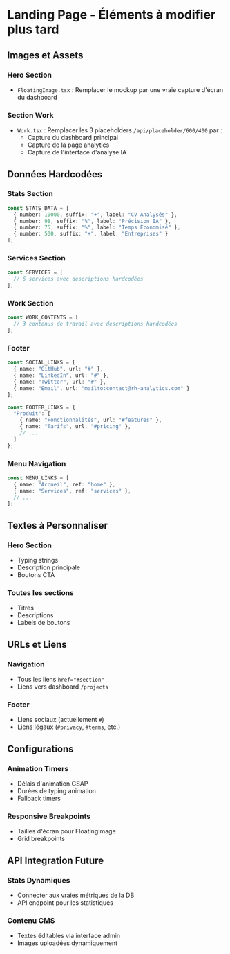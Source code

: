 # Landing Page - Éléments à modifier plus tard

## Images et Assets

### Hero Section
- `FloatingImage.tsx` : Remplacer le mockup par une vraie capture d'écran du dashboard

### Section Work
- `Work.tsx` : Remplacer les 3 placeholders `/api/placeholder/600/400` par :
  - Capture du dashboard principal
  - Capture de la page analytics  
  - Capture de l'interface d'analyse IA

## Données Hardcodées

### Stats Section
```typescript
const STATS_DATA = [
  { number: 10000, suffix: "+", label: "CV Analysés" },
  { number: 98, suffix: "%", label: "Précision IA" },
  { number: 75, suffix: "%", label: "Temps Économisé" },
  { number: 500, suffix: "+", label: "Entreprises" }
];
```

### Services Section
```typescript
const SERVICES = [
  // 6 services avec descriptions hardcodées
];
```

### Work Section  
```typescript
const WORK_CONTENTS = [
  // 3 contenus de travail avec descriptions hardcodées
];
```

### Footer
```typescript
const SOCIAL_LINKS = [
  { name: "GitHub", url: "#" },
  { name: "LinkedIn", url: "#" }, 
  { name: "Twitter", url: "#" },
  { name: "Email", url: "mailto:contact@rh-analytics.com" }
];

const FOOTER_LINKS = {
  "Produit": [
    { name: "Fonctionnalités", url: "#features" },
    { name: "Tarifs", url: "#pricing" },
    // ...
  ]
};
```

### Menu Navigation
```typescript
const MENU_LINKS = [
  { name: "Accueil", ref: "home" },
  { name: "Services", ref: "services" },
  // ...
];
```

## Textes à Personnaliser

### Hero Section
- Typing strings
- Description principale
- Boutons CTA

### Toutes les sections
- Titres
- Descriptions  
- Labels de boutons

## URLs et Liens

### Navigation
- Tous les liens `href="#section"` 
- Liens vers dashboard `/projects`

### Footer
- Liens sociaux (actuellement `#`)
- Liens légaux (`#privacy`, `#terms`, etc.)

## Configurations

### Animation Timers
- Délais d'animation GSAP
- Durées de typing animation
- Fallback timers

### Responsive Breakpoints
- Tailles d'écran pour FloatingImage
- Grid breakpoints

## API Integration Future

### Stats Dynamiques
- Connecter aux vraies métriques de la DB
- API endpoint pour les statistiques

### Contenu CMS
- Textes éditables via interface admin
- Images uploadées dynamiquement